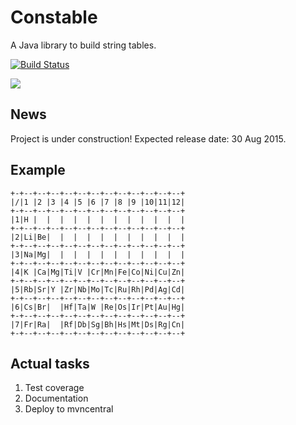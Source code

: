 Constable
=========

A Java library to build string tables.

[![Build Status](https://travis-ci.org/ganchurin/constable.svg?branch=master)](https://travis-ci.org/ganchurin/constable)

![](https://reposs.herokuapp.com/?path=ganchurin/constable)

News
----

Project is under construction!
Expected release date: 30 Aug 2015.

Example
-------


    +-+--+--+--+--+--+--+--+--+--+--+--+--+
    |/|1 |2 |3 |4 |5 |6 |7 |8 |9 |10|11|12|
    +-+--+--+--+--+--+--+--+--+--+--+--+--+
    |1|H |  |  |  |  |  |  |  |  |  |  |  |
    +-+--+--+--+--+--+--+--+--+--+--+--+--+
    |2|Li|Be|  |  |  |  |  |  |  |  |  |  |
    +-+--+--+--+--+--+--+--+--+--+--+--+--+
    |3|Na|Mg|  |  |  |  |  |  |  |  |  |  |
    +-+--+--+--+--+--+--+--+--+--+--+--+--+
    |4|K |Ca|Mg|Ti|V |Cr|Mn|Fe|Co|Ni|Cu|Zn|
    +-+--+--+--+--+--+--+--+--+--+--+--+--+
    |5|Rb|Sr|Y |Zr|Nb|Mo|Tc|Ru|Rh|Pd|Ag|Cd|
    +-+--+--+--+--+--+--+--+--+--+--+--+--+
    |6|Cs|Br|  |Hf|Ta|W |Re|Os|Ir|Pt|Au|Hg|
    +-+--+--+--+--+--+--+--+--+--+--+--+--+
    |7|Fr|Ra|  |Rf|Db|Sg|Bh|Hs|Mt|Ds|Rg|Cn|
    +-+--+--+--+--+--+--+--+--+--+--+--+--+

Actual tasks
--------------------

1. Test coverage
2. Documentation
3. Deploy to mvncentral